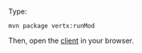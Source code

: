 Type:

```
mvn package vertx:runMod
```

Then, open the [client](http://jsbin.com/ditewo/1/watch?js,console) in your browser.